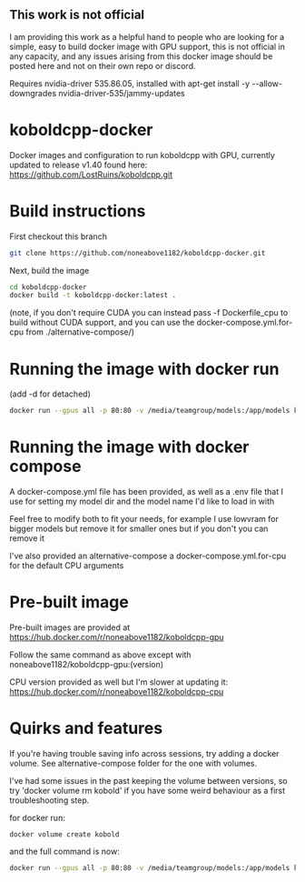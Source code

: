## This work is not official

I am providing this work as a helpful hand to people who are looking for a simple, easy to build docker image with GPU support, this is not official in any capacity, and any issues arising from this docker image should be posted here and not on their own repo or discord.

Requires nvidia-driver 535.86.05, installed with apt-get install -y --allow-downgrades nvidia-driver-535/jammy-updates

# koboldcpp-docker

Docker images and configuration to run koboldcpp with GPU, currently updated to release v1.40 found here: https://github.com/LostRuins/koboldcpp.git

# Build instructions

First checkout this branch

```sh
git clone https://github.com/noneabove1182/koboldcpp-docker.git
```

Next, build the image

```sh
cd koboldcpp-docker
docker build -t koboldcpp-docker:latest .
```

(note, if you don't require CUDA you can instead pass -f Dockerfile_cpu to build without CUDA support, and you can use the docker-compose.yml.for-cpu from ./alternative-compose/)

# Running the image with docker run

(add -d for detached)

```sh
docker run --gpus all -p 80:80 -v /media/teamgroup/models:/app/models koboldcpp-docker:latest --model /app/models/wizardlm-13b-v1.1.ggmlv3.q4_1.bin --port 80 --threads 6 --usecublas --gpulayers 43
```

# Running the image with docker compose

A docker-compose.yml file has been provided, as well as a .env file that I use for setting my model dir and the model name I'd like to load in with

Feel free to modify both to fit your needs, for example I use lowvram for bigger models but remove it for smaller ones but if you don't you can remove it

I've also provided an alternative-compose a docker-compose.yml.for-cpu for the default CPU arguments

# Pre-built image

Pre-built images are provided at https://hub.docker.com/r/noneabove1182/koboldcpp-gpu

Follow the same command as above except with noneabove1182/koboldcpp-gpu:(version)

CPU version provided as well but I'm slower at updating it: https://hub.docker.com/r/noneabove1182/koboldcpp-cpu

# Quirks and features

If you're having trouble saving info across sessions, try adding a docker volume. See alternative-compose folder for the one with volumes.

I've had some issues in the past keeping the volume between versions, so try 'docker volume rm kobold' if you have some weird behaviour as a first troubleshooting step.

for docker run:

```
docker volume create kobold
```

and the full command is now:

```sh
docker run --gpus all -p 80:80 -v /media/teamgroup/models:/app/models koboldcpp-docker:latest -v kobold:/koboldcpp --model /app/models/wizardlm-13b-v1.1.ggmlv3.q4_1.bin --port 80 --threads 6 --usecublas --gpulayers 43
```
